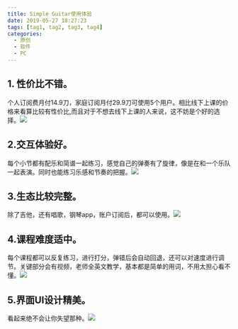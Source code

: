 ```yaml
---
title: Simple Guitar使用体验
date: 2019-05-27 18:27:23
tags: [tag1, tag2, tag3, tag4]
categories:
  - 原创 
  - 软件
  - PC
---
```

<!-- toc -->

## 1. 性价比不错。

个人订阅费月付14.9刀，家庭订阅月付29.9刀可使用5个用户。相比线下上课的价格来看算比较有性价比,而且对于不想去线下上课的人来说，这不妨是个好的选择。![](/img/in-post/2024-04-18/2.jpeg)

## 2.交互体验好。

每个小节都有配乐和简谱一起练习，感觉自己的弹奏有了旋律，像是在和一个乐队一起表演。同时也能练习乐感和节奏的把握。![](/img/in-post/2024-04-18/3.jpeg)


## 3.生态比较完整。

除了吉他，还有唱歌，钢琴app，账户订阅后，都可以使用。![](/img/in-post/2024-04-18/4.jpeg)


## 4.课程难度适中。

每个课程都可以反复练习，进行打分，弹错后会自动回退，还可以对速度进行调节。关键部分会有视频，老师全英文教学，基本都是简单的用词，不用太担心看不懂。![](/img/in-post/2024-04-18/5.jpeg)


## 5.界面UI设计精美。

看起来绝不会让你失望那种。![](/img/in-post/2024-04-18/6.jpeg)

